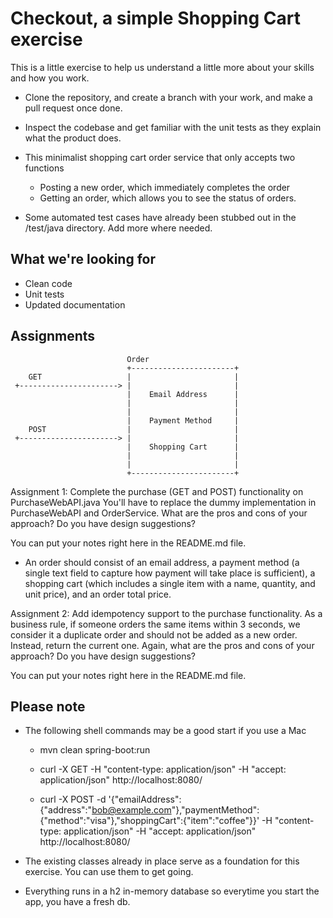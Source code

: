 # Checkout, a simple Shopping Cart exercise

This is a little exercise to help us understand a little more about your skills and how you work. 

* Clone the repository, and create a branch with your work, and make a pull request once done.

* Inspect the codebase and get familiar with the unit tests as they explain what the product does.

* This minimalist shopping cart order service that only accepts two functions
  * Posting a new order, which immediately completes the order
  * Getting an order, which allows you to see the status of orders.

* Some automated test cases have already been stubbed out in the /test/java directory. Add more where needed.

## What we're looking for
* Clean code
* Unit tests
* Updated documentation

## Assignments

                              Order
                              +-----------------------+
        GET                   |                       |
     +----------------------> |                       |
                              |    Email Address      |
                              |                       |
                              |                       |
                              |    Payment Method     |
        POST                  |                       |
     +----------------------> |                       |
                              |    Shopping Cart      |
                              |                       |
                              |                       |
                              +-----------------------+

Assignment 1: Complete the purchase (GET and POST) functionality on PurchaseWebAPI.java
You'll have to replace the dummy implementation in PurchaseWebAPI and OrderService.
What are the pros and cons of your approach? Do you have design suggestions? 

You can put your notes right here in the README.md file.

- An order should consist of an email address, a payment method (a single text field to
capture how payment will take place is sufficient), a shopping cart (which includes a 
single item with a name, quantity, and unit price), and an order total price.

Assignment 2: Add idempotency support to the purchase functionality. 
As a business rule, if someone orders the same items within 3 seconds, we consider it a
duplicate order and should not be added as a new order. Instead, return the current one.
Again, what are the pros and cons of your approach? Do you have design suggestions?

You can put your notes right here in the README.md file.

## Please note

- The following shell commands may be a good start if you use a Mac

  - mvn clean spring-boot:run

  - curl -X GET -H "content-type: application/json" -H "accept: application/json" http://localhost:8080/

  - curl -X POST -d '{"emailAddress":{"address":"bob@example.com"},"paymentMethod":{"method":"visa"},"shoppingCart":{"item":"coffee"}}' -H "content-type: application/json" -H "accept: application/json" http://localhost:8080/

- The existing classes already in place serve as a foundation for this exercise. You can use them
to get going.

- Everything runs in a h2 in-memory database so everytime you start the app, you have a fresh db.

